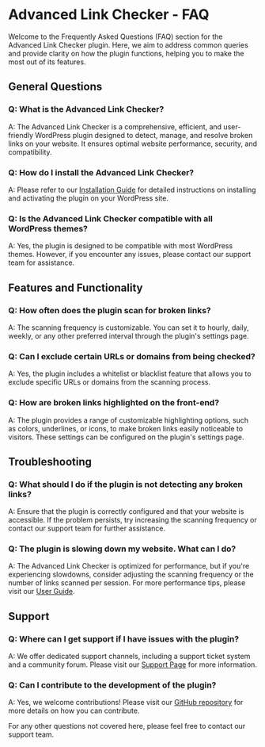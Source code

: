 # Advanced Link Checker - FAQ

Welcome to the Frequently Asked Questions (FAQ) section for the Advanced Link Checker plugin. Here, we aim to address common queries and provide clarity on how the plugin functions, helping you to make the most out of its features.

## General Questions

### Q: What is the Advanced Link Checker?
A: The Advanced Link Checker is a comprehensive, efficient, and user-friendly WordPress plugin designed to detect, manage, and resolve broken links on your website. It ensures optimal website performance, security, and compatibility.

### Q: How do I install the Advanced Link Checker?
A: Please refer to our [Installation Guide](installation.md) for detailed instructions on installing and activating the plugin on your WordPress site.

### Q: Is the Advanced Link Checker compatible with all WordPress themes?
A: Yes, the plugin is designed to be compatible with most WordPress themes. However, if you encounter any issues, please contact our support team for assistance.

## Features and Functionality

### Q: How often does the plugin scan for broken links?
A: The scanning frequency is customizable. You can set it to hourly, daily, weekly, or any other preferred interval through the plugin's settings page.

### Q: Can I exclude certain URLs or domains from being checked?
A: Yes, the plugin includes a whitelist or blacklist feature that allows you to exclude specific URLs or domains from the scanning process.

### Q: How are broken links highlighted on the front-end?
A: The plugin provides a range of customizable highlighting options, such as colors, underlines, or icons, to make broken links easily noticeable to visitors. These settings can be configured on the plugin's settings page.

## Troubleshooting

### Q: What should I do if the plugin is not detecting any broken links?
A: Ensure that the plugin is correctly configured and that your website is accessible. If the problem persists, try increasing the scanning frequency or contact our support team for further assistance.

### Q: The plugin is slowing down my website. What can I do?
A: The Advanced Link Checker is optimized for performance, but if you're experiencing slowdowns, consider adjusting the scanning frequency or the number of links scanned per session. For more performance tips, please visit our [User Guide](user-guide.md).

## Support

### Q: Where can I get support if I have issues with the plugin?
A: We offer dedicated support channels, including a support ticket system and a community forum. Please visit our [Support Page](http://yourwebsite.com/support) for more information.

### Q: Can I contribute to the development of the plugin?
A: Yes, we welcome contributions! Please visit our [GitHub repository](http://github.com/yourrepository/advanced-link-checker) for more details on how you can contribute.

For any other questions not covered here, please feel free to contact our support team.

